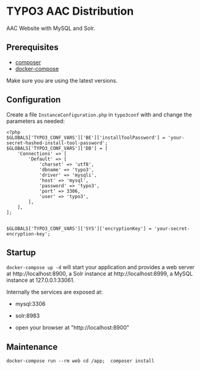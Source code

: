 # TYPO3 AAC Distribution

AAC Website with MySQL and Solr.

## Prerequisites

* [composer](https://getcomposer.org/download/)
* [docker-compose](https://docs.docker.com/compose/install/)

Make sure you are using the latest versions.

## Configuration

Create a file ```InstanceConfiguration.php``` in ```typo3conf``` with and change the parameters as needed:

```$php
<?php
$GLOBALS['TYPO3_CONF_VARS']['BE']['installToolPassword'] = 'your-secret-hashed-install-tool-password';
$GLOBALS['TYPO3_CONF_VARS']['DB'] = [
    'Connections' => [
        'Default' => [
            'charset' => 'utf8',
            'dbname' => 'typo3',
            'driver' => 'mysqli',
            'host' => 'mysql',
            'password' => 'typo3',
            'port' => 3306,
            'user' => 'typo3',
        ],
    ],
];


$GLOBALS['TYPO3_CONF_VARS']['SYS']['encryptionKey'] = 'your-secret-encryption-key';

```

## Startup

```docker-compose up -d``` will start your application and provides a web server at http://localhost:8900, a Solr instance
at http://localhost:8999, a MySQL instance at 127.0.0.1:33061.

Internally the services are exposed at:

* mysql:3306
* solr:8983

* open your browser at "http://localhost:8900"

## Maintenance

```docker-compose run --rm web cd /app;  composer install```
